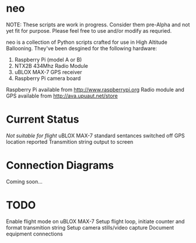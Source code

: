 neo
===

NOTE: These scripts are work in progress. Consider them pre-Alpha and not yet fit for purpose.
Please feel free to use and/or modify as requried.

neo is a collection of Python scripts crafted for use in High Altitude Ballooning.
They've been desgined for the following hardware:

1. Raspberry Pi (model A or B)
2. NTX2B 434Mhz Radio Module
3. uBLOX MAX-7 GPS receiver
4. Raspberry Pi camera board

Raspberry Pi available from http://www.raspberrypi.org
Radio module and GPS available from http://ava.upuaut.net/store

Current Status
=
*Not suitable for flight*
uBLOX MAX-7 standard sentances switched off
GPS location reported
Transmition string output to screen


Connection Diagrams
=
Coming soon...


TODO
=
Enable flight mode on uBLOX MAX-7
Setup flight loop, initiate counter and format transmition string
Setup camera stills/video capture
Document equipment connections

